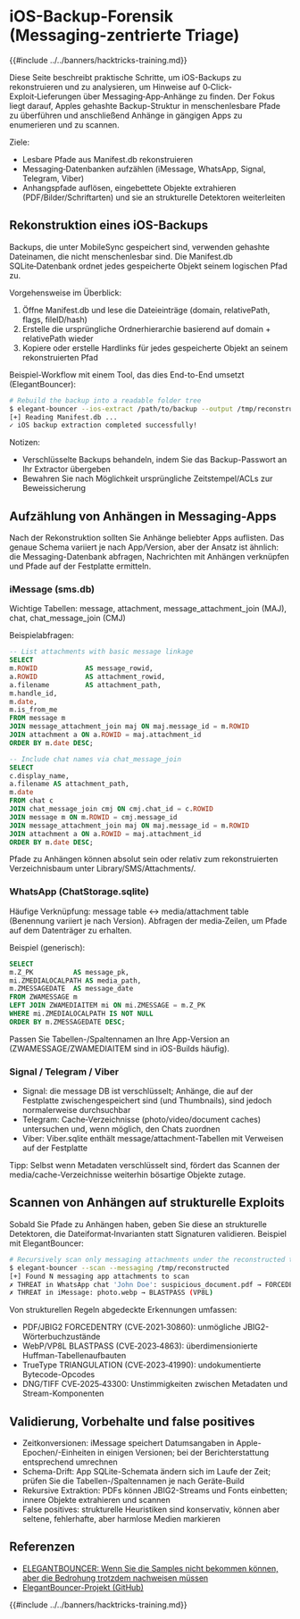 # iOS-Backup-Forensik (Messaging‑zentrierte Triage)

{{#include ../../banners/hacktricks-training.md}}

Diese Seite beschreibt praktische Schritte, um iOS-Backups zu rekonstruieren und zu analysieren, um Hinweise auf 0‑Click-Exploit‑Lieferungen über Messaging‑App‑Anhänge zu finden. Der Fokus liegt darauf, Apples gehashte Backup-Struktur in menschenlesbare Pfade zu überführen und anschließend Anhänge in gängigen Apps zu enumerieren und zu scannen.

Ziele:
- Lesbare Pfade aus Manifest.db rekonstruieren
- Messaging‑Datenbanken aufzählen (iMessage, WhatsApp, Signal, Telegram, Viber)
- Anhangspfade auflösen, eingebettete Objekte extrahieren (PDF/Bilder/Schriftarten) und sie an strukturelle Detektoren weiterleiten


## Rekonstruktion eines iOS-Backups

Backups, die unter MobileSync gespeichert sind, verwenden gehashte Dateinamen, die nicht menschenlesbar sind. Die Manifest.db SQLite‑Datenbank ordnet jedes gespeicherte Objekt seinem logischen Pfad zu.

Vorgehensweise im Überblick:
1) Öffne Manifest.db und lese die Dateieinträge (domain, relativePath, flags, fileID/hash)  
2) Erstelle die ursprüngliche Ordnerhierarchie basierend auf domain + relativePath wieder  
3) Kopiere oder erstelle Hardlinks für jedes gespeicherte Objekt an seinem rekonstruierten Pfad

Beispiel-Workflow mit einem Tool, das dies End-to-End umsetzt (ElegantBouncer):
```bash
# Rebuild the backup into a readable folder tree
$ elegant-bouncer --ios-extract /path/to/backup --output /tmp/reconstructed
[+] Reading Manifest.db ...
✓ iOS backup extraction completed successfully!
```
Notizen:
- Verschlüsselte Backups behandeln, indem Sie das Backup-Passwort an Ihr Extractor übergeben
- Bewahren Sie nach Möglichkeit ursprüngliche Zeitstempel/ACLs zur Beweissicherung


## Aufzählung von Anhängen in Messaging-Apps

Nach der Rekonstruktion sollten Sie Anhänge beliebter Apps auflisten. Das genaue Schema variiert je nach App/Version, aber der Ansatz ist ähnlich: die Messaging-Datenbank abfragen, Nachrichten mit Anhängen verknüpfen und Pfade auf der Festplatte ermitteln.

### iMessage (sms.db)
Wichtige Tabellen: message, attachment, message_attachment_join (MAJ), chat, chat_message_join (CMJ)

Beispielabfragen:
```sql
-- List attachments with basic message linkage
SELECT
m.ROWID            AS message_rowid,
a.ROWID            AS attachment_rowid,
a.filename         AS attachment_path,
m.handle_id,
m.date,
m.is_from_me
FROM message m
JOIN message_attachment_join maj ON maj.message_id = m.ROWID
JOIN attachment a ON a.ROWID = maj.attachment_id
ORDER BY m.date DESC;

-- Include chat names via chat_message_join
SELECT
c.display_name,
a.filename AS attachment_path,
m.date
FROM chat c
JOIN chat_message_join cmj ON cmj.chat_id = c.ROWID
JOIN message m ON m.ROWID = cmj.message_id
JOIN message_attachment_join maj ON maj.message_id = m.ROWID
JOIN attachment a ON a.ROWID = maj.attachment_id
ORDER BY m.date DESC;
```
Pfade zu Anhängen können absolut sein oder relativ zum rekonstruierten Verzeichnisbaum unter Library/SMS/Attachments/.

### WhatsApp (ChatStorage.sqlite)
Häufige Verknüpfung: message table ↔ media/attachment table (Benennung variiert je nach Version). Abfragen der media‑Zeilen, um Pfade auf dem Datenträger zu erhalten.

Beispiel (generisch):
```sql
SELECT
m.Z_PK          AS message_pk,
mi.ZMEDIALOCALPATH AS media_path,
m.ZMESSAGEDATE  AS message_date
FROM ZWAMESSAGE m
LEFT JOIN ZWAMEDIAITEM mi ON mi.ZMESSAGE = m.Z_PK
WHERE mi.ZMEDIALOCALPATH IS NOT NULL
ORDER BY m.ZMESSAGEDATE DESC;
```
Passen Sie Tabellen-/Spaltennamen an Ihre App-Version an (ZWAMESSAGE/ZWAMEDIAITEM sind in iOS-Builds häufig).

### Signal / Telegram / Viber
- Signal: die message DB ist verschlüsselt; Anhänge, die auf der Festplatte zwischengespeichert sind (und Thumbnails), sind jedoch normalerweise durchsuchbar
- Telegram: Cache‑Verzeichnisse (photo/video/document caches) untersuchen und, wenn möglich, den Chats zuordnen
- Viber: Viber.sqlite enthält message/attachment-Tabellen mit Verweisen auf der Festplatte

Tipp: Selbst wenn Metadaten verschlüsselt sind, fördert das Scannen der media/cache-Verzeichnisse weiterhin bösartige Objekte zutage.


## Scannen von Anhängen auf strukturelle Exploits

Sobald Sie Pfade zu Anhängen haben, geben Sie diese an strukturelle Detektoren, die Dateiformat‑Invarianten statt Signaturen validieren. Beispiel mit ElegantBouncer:
```bash
# Recursively scan only messaging attachments under the reconstructed tree
$ elegant-bouncer --scan --messaging /tmp/reconstructed
[+] Found N messaging app attachments to scan
✗ THREAT in WhatsApp chat 'John Doe': suspicious_document.pdf → FORCEDENTRY (JBIG2)
✗ THREAT in iMessage: photo.webp → BLASTPASS (VP8L)
```
Von strukturellen Regeln abgedeckte Erkennungen umfassen:
- PDF/JBIG2 FORCEDENTRY (CVE‑2021‑30860): unmögliche JBIG2-Wörterbuchzustände
- WebP/VP8L BLASTPASS (CVE‑2023‑4863): überdimensionierte Huffman-Tabellenaufbauten
- TrueType TRIANGULATION (CVE‑2023‑41990): undokumentierte Bytecode-Opcodes
- DNG/TIFF CVE‑2025‑43300: Unstimmigkeiten zwischen Metadaten und Stream-Komponenten


## Validierung, Vorbehalte und false positives

- Zeitkonversionen: iMessage speichert Datumsangaben in Apple-Epochen/-Einheiten in einigen Versionen; bei der Berichterstattung entsprechend umrechnen
- Schema-Drift: App SQLite-Schemata ändern sich im Laufe der Zeit; prüfen Sie die Tabellen-/Spaltennamen je nach Geräte-Build
- Rekursive Extraktion: PDFs können JBIG2-Streams und Fonts einbetten; innere Objekte extrahieren und scannen
- False positives: strukturelle Heuristiken sind konservativ, können aber seltene, fehlerhafte, aber harmlose Medien markieren


## Referenzen

- [ELEGANTBOUNCER: Wenn Sie die Samples nicht bekommen können, aber die Bedrohung trotzdem nachweisen müssen](https://www.msuiche.com/posts/elegantbouncer-when-you-cant-get-the-samples-but-still-need-to-catch-the-threat/)
- [ElegantBouncer-Projekt (GitHub)](https://github.com/msuiche/elegant-bouncer)

{{#include ../../banners/hacktricks-training.md}}
